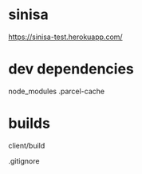 # sinisa
https://sinisa-test.herokuapp.com/


# dev dependencies
node_modules
.parcel-cache

# builds
client/build

.gitignore
